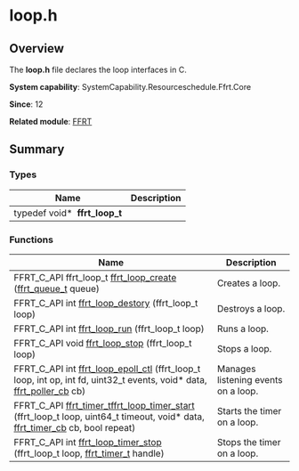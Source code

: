 # loop.h


## Overview

The **loop.h** file declares the loop interfaces in C.

**System capability**: SystemCapability.Resourceschedule.Ffrt.Core

**Since**: 12

**Related module**: [FFRT](_f_f_r_t.md)


## Summary


### Types

| Name| Description| 
| -------- | -------- |
|  typedef void\*&nbsp;&nbsp;**ffrt_loop_t** |  | 


### Functions

| Name| Description| 
| -------- | -------- |
| FFRT_C_API ffrt_loop_t [ffrt_loop_create](_f_f_r_t.md#ffrt_loop_create) ([ffrt_queue_t](_f_f_r_t.md) queue) | Creates a loop. | 
| FFRT_C_API int [ffrt_loop_destory](_f_f_r_t.md#ffrt_loop_destory) (ffrt_loop_t loop) | Destroys a loop. | 
| FFRT_C_API int [ffrt_loop_run](_f_f_r_t.md#ffrt_loop_run) (ffrt_loop_t loop) | Runs a loop. | 
| FFRT_C_API void [ffrt_loop_stop](_f_f_r_t.md#ffrt_loop_stop) (ffrt_loop_t loop) | Stops a loop. | 
| FFRT_C_API int [ffrt_loop_epoll_ctl](_f_f_r_t.md#ffrt_loop_epoll_ctl) (ffrt_loop_t loop, int op, int fd, uint32_t events, void\* data, [ffrt_poller_cb](_f_f_r_t.md#ffrt_poller_cb) cb) | Manages listening events on a loop. | 
| FFRT_C_API [ffrt_timer_t](_f_f_r_t.md#ffrt_timer_t)[ffrt_loop_timer_start](_f_f_r_t.md#ffrt_loop_timer_start) (ffrt_loop_t loop, uint64_t timeout, void\* data, [ffrt_timer_cb](_f_f_r_t.md#ffrt_timer_cb) cb, bool repeat) | Starts the timer on a loop. | 
| FFRT_C_API int [ffrt_loop_timer_stop](_f_f_r_t.md#ffrt_loop_timer_stop) (ffrt_loop_t loop, [ffrt_timer_t](_f_f_r_t.md#ffrt_timer_t) handle) | Stops the timer on a loop. | 
